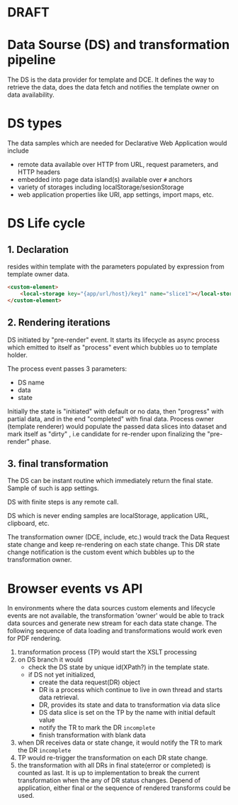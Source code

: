 <h1>DRAFT</h1>

# Data Sourse (DS) and transformation pipeline

The DS is the data provider for template and DCE. It defines the way to retrieve the data, does the data fetch and 
notifies the template owner on data availability. 
# DS types
The data samples which are needed for Declarative Web Application would include 
* remote data available over HTTP from URL, request parameters, and HTTP headers
* embedded into page data island(s) available over `#` anchors
* variety of storages including localStorage/sesionStorage
* web application properties like URI, app settings, import maps, etc.

# DS Life cycle 
## 1. Declaration
resides within template with the parameters populated by expression from template owner data.
```html
<custom-element>
    <local-storage key="{app/url/host}/key1" name="slice1"></local-storage>
</custom-element>
```

## 2. Rendering iterations
DS initiated by "pre-render" event. It starts its lifecycle as async process which emitted to itself as "process" event which bubbles uo to template holder. 

The process event passes 3 parameters:
* DS name
* data
* state 

Initially the state is "initiated" with default or no data, then "progress" with partial data, and in the end "completed" with final data. 
Process owner (template renderer) would populate the passed data slices into dataset and mark itself as "dirty" , i.e candidate for re-render upon finalizing the "pre-render" phase. 

## 3. final transformation
The DS can be instant routine which immediately return the final state. Sample of such is app settings. 

DS with finite steps is any remote call.

DS which is never ending samples are localStorage, application URL, clipboard, etc.

The transformation owner (DCE, include, etc.) would track the Data Request state change and keep re-rendering on each 
state change. This DR state change notification is the custom event which bubbles up to the transformation owner.

# Browser events vs API
In environments where the data sources custom elements and lifecycle events are not available, the transformation 'owner'
would be able to track data sources and generate new stream for each data state change. The following sequence of 
data loading and transformations would work even for PDF rendering.

1. transformation process (TP) would start the XSLT processing
2. on DS branch it would 
   * check the DS state by unique id(XPath?) in the template state.
   * if DS not yet initialized, 
     * create the data request(DR) object
     * DR is a process which continue to live in own thread and starts data retrieval.
     * DR, provides its state and data to transformation via data slice
     * DS data slice is set on the TP by the name with initial default value
     * notify the TR to mark the DR `incomplete`
     * finish transformation with blank data
3. when DR receives data or state change, it would notify the TR to mark the DR `incomplete`
4. TP would re-trigger the transformation on each DR state change. 
5. the transformation with all DRs in final state(error or completed) is counted as last.
It is up to implementation to break the current transformation when the any of DR status changes. 
Depend of application, either final or the sequence of rendered transforms could be used. 